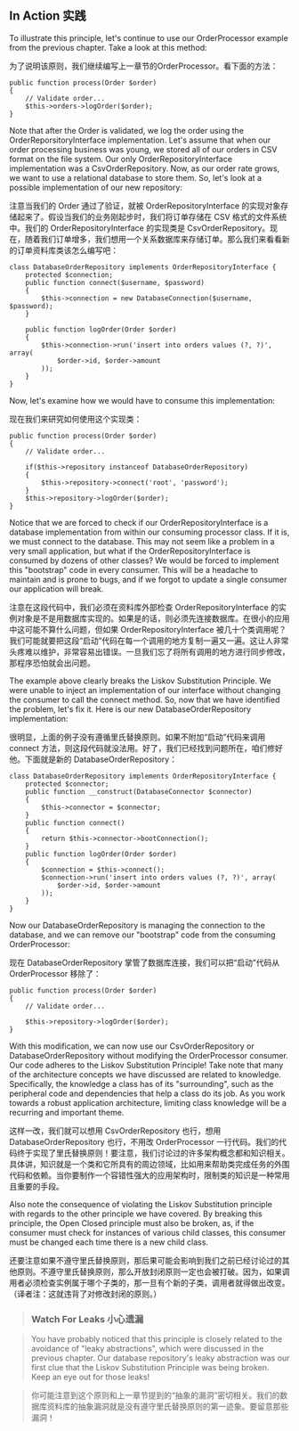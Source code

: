 ## In Action 实践

To illustrate this principle, let's continue to use our OrderProcessor example from the previous chapter. Take a look at this method:

为了说明该原则，我们继续编写上一章节的OrderProcessor。看下面的方法：

```
public function process(Order $order)
{
    // Validate order...
    $this->orders->logOrder($order);
}
```

Note that after the Order is validated, we log the order using the OrderReporsitoryInterface implementation. Let's assume that when our order processing business was young, we stored all of our orders in CSV format on the file system. Our only OrderRepositoryInterface implementation was a CsvOrderRepository. Now, as our order rate grows, we want to use a relational database to store them. So, let's look at a possible implementation of our new repository:

注意当我们的 Order 通过了验证，就被 OrderRepositoryInterface 的实现对象存储起来了。假设当我们的业务刚起步时，我们将订单存储在 CSV 格式的文件系统中。我们的 OrderRepositoryInterface 的实现类是 CsvOrderRepository。现在，随着我们订单增多，我们想用一个关系数据库来存储订单。那么我们来看看新的订单资料库类该怎么编写吧：

```
class DatabaseOrderRepository implements OrderRepositoryInterface {
    protected $connection;
    public function connect($username, $password)
    {
        $this->connection = new DatabaseConnection($username, $password);
    }

    public function logOrder(Order $order)
    {
        $this->connection->run('insert into orders values (?, ?)', array(
            $order->id, $order->amount
        ));
    }
}
```

Now, let's examine how we would have to consume this implementation:

现在我们来研究如何使用这个实现类：

```
public function process(Order $order)
{
    // Validate order...

    if($this->repository instanceof DatabaseOrderRepository)
    {
        $this->repository->connect('root', 'password');
    }
    $this->repository->logOrder($order);
}
```

Notice that we are forced to check if our OrderRepositoryInterface is a database implementation from within our consuming processor class. If it is, we must connect to the database. This may not seem like a problem in a very small application, but what if the OrderRepositoryInterface is consumed by dozens of other classes? We would be forced to implement this "bootstrap" code in every consumer. This will be a headache to maintain and is prone to bugs, and if we forgot to update a single consumer our application will break.

注意在这段代码中，我们必须在资料库外部检查 OrderRepositoryInterface 的实例对象是不是用数据库实现的。如果是的话，则必须先连接数据库。在很小的应用中这可能不算什么问题，但如果 OrderRepositoryInterface 被几十个类调用呢？我们可能就要把这段“启动”代码在每一个调用的地方复制一遍又一遍。这让人非常头疼难以维护，非常容易出错误。一旦我们忘了将所有调用的地方进行同步修改，那程序恐怕就会出问题。

The example above clearly breaks the Liskov Substitution Principle. We were unable to inject an implementation of our interface without changing the consumer to call the connect method. So, now that we have identified the problem, let's fix it. Here is our new DatabaseOrderRepository implementation:

很明显，上面的例子没有遵循里氏替换原则。如果不附加“启动”代码来调用 connect 方法，则这段代码就没法用。好了，我们已经找到问题所在，咱们修好他。下面就是新的 DatabaseOrderRepository：

```
class DatabaseOrderRepository implements OrderRepositoryInterface {
    protected $connector;
    public function __construct(DatabaseConnector $connector)
    {
        $this->connector = $connector;
    }
    public function connect()
    {
        return $this->connector->bootConnection();
    }
    public function logOrder(Order $order)
    {
        $connection = $this->connect();
        $connection->run('insert into orders values (?, ?)', array(
            $order->id, $order->amount
        ));
    }
}
```

Now our DatabaseOrderRepository is managing the connection to the database, and we can remove our "bootstrap" code from the consuming OrderProcessor:

现在 DatabaseOrderRepository 掌管了数据库连接，我们可以把“启动”代码从 OrderProcessor 移除了：

```
public function process(Order $order)
{
    // Validate order...

    $this->repository->logOrder($order);
}
```

With this modification, we can now use our CsvOrderRepository or DatabaseOrderRepository without modifying the OrderProcessor consumer. Our code adheres to the Liskov Substitution Principle! Take note that many of the architecture concepts we have discussed are related to knowledge. Specifically, the knowledge a class has of its "surrounding", such as the peripheral code and dependencies that help a class do its job. As you work towards a robust application architecture, limiting class knowledge will be a recurring and important theme.

这样一改，我们就可以想用 CsvOrderRepository 也行，想用 DatabaseOrderRepository 也行，不用改 OrderProcessor 一行代码。我们的代码终于实现了里氏替换原则！要注意，我们讨论过的许多架构概念都和知识相关。具体讲，知识就是一个类和它所具有的周边领域，比如用来帮助类完成任务的外围代码和依赖。当你要制作一个容错性强大的应用架构时，限制类的知识是一种常用且重要的手段。

Also note the consequence of violating the Liskov Substitution principle with regards to the other principle we have covered. By breaking this principle, the Open Closed principle must also be broken, as, if the consumer must check for instances of various child classes, this consumer must be changed each time there is a new child class.

还要注意如果不遵守里氏替换原则，那后果可能会影响到我们之前已经讨论过的其他原则。不遵守里氏替换原则，那么开放封闭原则一定也会被打破。因为，如果调用者必须检查实例属于哪个子类的，那一旦有个新的子类，调用者就得做出改变。（译者注：这就违背了对修改封闭的原则。）

> ### Watch For Leaks 小心遗漏

> You have probably noticed that this principle is closely related to the avoidance of "leaky abstractions", which were discussed in the previous chapter. Our database repository's leaky abstraction was our first clue that the Liskov Substitution Principle was being broken. Keep an eye out for those leaks!

> 你可能注意到这个原则和上一章节提到的“抽象的漏洞”密切相关。我们的数据库资料库的抽象漏洞就是没有遵守里氏替换原则的第一迹象。要留意那些漏洞！
